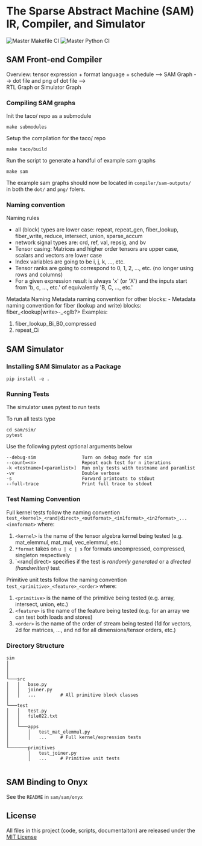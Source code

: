 # The Sparse Abstract Machine (SAM) IR, Compiler, and Simulator 

![Master Makefile CI](https://github.com/weiya711/sam/actions/workflows/makefile.yml/badge.svg?branch=master)
![Master Python CI](https://github.com/weiya711/sam/actions/workflows/python-package-conda.yml/badge.svg?branch=master)

## SAM Front-end Compiler

Overview:
tensor expression + format language + schedule
-->
SAM Graph 
--> 
dot file and png of dot file
-->        
RTL Graph or Simulator Graph

### Compiling SAM graphs
Init the taco/ repo as a submodule
```
make submodules
```

Setup the compilation for the taco/ repo
```
make taco/build
```

Run the script to generate a handful of example sam graphs
```
make sam
```

The example sam graphs should now be located in `compiler/sam-outputs/` in both the `dot/` and `png/` folers. 

### Naming convention
Naming rules
- all (block) types are lower case: repeat, repeat_gen, fiber_lookup, fiber_write, reduce, intersect, union, sparse_accum
- network signal types are: crd, ref, val, repsig, and bv
- Tensor casing: Matrices and higher order tensors are upper case, scalars and vectors are lower case
- Index variables are going to be i, j, k, ..., etc.
- Tensor ranks are going to correspond to 0, 1, 2, ..., etc. (no longer using rows and columns)
- For a given expression result is always 'x' (or 'X') and the inputs start from 'b, c, ..., etc.' of equivalently 'B, C, ..., etc.'

Metadata Naming
Metadata naming convention for other blocks: <block name>-<metadata>
Metadata naming convention for fiber (lookup and write) blocks: fiber_<lookup|write>-<tensor>_<index>_<format>_<glb?>
Examples:
1. fiber_lookup_Bi_B0_compressed
2. repeat_Ci
 
## SAM Simulator
### Installing SAM Simulator as a Package
 ```
 pip install -e .
 ```
 
### Running Tests
The simulator uses pytest to run tests

To run all tests type 
```
cd sam/sim/
pytest
```

Use the following pytest optional arguments below
```
--debug-sim                 Turn on debug mode for sim
--count=<n>                 Repeat each test for n iterations 
-k <testname>[<paramlist>]  Run only tests with testname and paramlist
-vv                         Double verbose
-s                          Forward printouts to stdout
--full-trace                Print full trace to stdout
```


### Test Naming Convention
Full kernel tests follow the naming convention `test_<kernel>_<rand|direct>_<outformat>_<in1format>_<in2format>_...<innformat>` where: 
1. `<kernel>` is the name of the tensor algebra kernel being tested (e.g. mat_elemmul, mat_mul, vec_elemmul, etc.)
2. `*format` takes on `u | c | s` for formats uncompressed, compressed, singleton respectively
3. `<rand|direct> specifies if the test is _randomly generated_ or a _directed (handwritten)_ test

Primitive unit tests follow the naming convention `test_<primitive>_<feature>_<order>` where:
1. `<primitive>` is the name of the primitive being tested (e.g. array, intersect, union, etc.)
2. `<feature>` is the name of the feature being tested (e.g. for an array we can test both loads and stores)
3. `<order>` is the name of the order of stream being tested (1d for vectors,
2d for matrices, ..., and nd for all dimensions/tensor orders, etc.)
 

### Directory Structure
```
sim
│   
│       
│
└───src
│   │   base.py
│   │   joiner.py
│   │   ...         # All primitive block classes
│   
└───test
│   │   test.py
│   │   file022.txt
│   │
│   └───apps
│       │   test_mat_elemmul.py
│       │   ...     # Full kernel/expression tests
│
└───────primitives
        │   test_joiner.py
        │   ...     # Primitive unit tests
   
```

## SAM Binding to Onyx
See the `README` in `sam/sam/onyx`


## License
All files in this project (code, scripts, documentaiton) are released under the [MIT License](LICENSE) 

